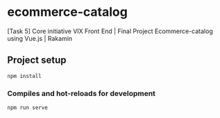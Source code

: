 # ecommerce-catalog
[Task 5] Core initiative VIX Front End | Final Project Ecommerce-catalog using Vue.js | Rakamin

## Project setup

```
npm install
```

### Compiles and hot-reloads for development

```
npm run serve
```
